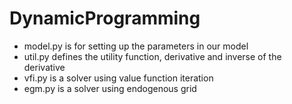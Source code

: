 # DynamicProgramming

* model.py is for setting up the parameters in our model
* util.py defines the utility function, derivative and inverse of the derivative
* vfi.py is a solver using value function iteration
* egm.py is a solver using endogenous grid
